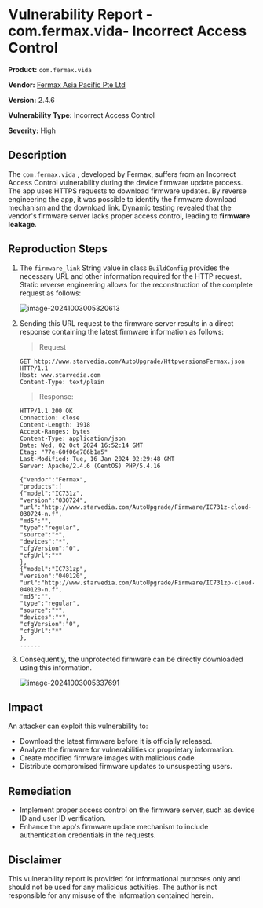 # Vulnerability Report - com.fermax.vida- Incorrect Access Control

**Product:** `com.fermax.vida` 

**Vendor:** [Fermax Asia Pacific Pte Ltd](https://www.fermax.com/)

**Version:** 2.4.6

**Vulnerability Type:** Incorrect Access Control

**Severity:** High

## Description

The `com.fermax.vida` , developed by Fermax, suffers from an Incorrect Access Control vulnerability during the device firmware update process. The app uses HTTPS requests to download firmware updates. By reverse engineering the app, it was possible to identify the firmware download mechanism and the download link. Dynamic testing revealed that the vendor's firmware server lacks proper access control, leading to **firmware leakage**.

## Reproduction Steps

1. The  `firmware_link` String value in class `BuildConfig` provides the necessary URL and other information required for the HTTP request. Static reverse engineering allows for the reconstruction of the complete request as follows:

   ![image-20241003005320613](https://s2.loli.net/2024/10/03/tIasinPFOu6rXT8.png)

2. Sending this URL request to the firmware server results in a direct response containing the latest firmware information as follows:

   > Request

   ```http
   GET http://www.starvedia.com/AutoUpgrade/HttpversionsFermax.json HTTP/1.1
   Host: www.starvedia.com
   Content-Type: text/plain
   ```

   > Response:

   ```http
   HTTP/1.1 200 OK
   Connection: close
   Content-Length: 1918
   Accept-Ranges: bytes
   Content-Type: application/json
   Date: Wed, 02 Oct 2024 16:52:14 GMT
   Etag: "77e-60f06e786b1a5"
   Last-Modified: Tue, 16 Jan 2024 02:29:48 GMT
   Server: Apache/2.4.6 (CentOS) PHP/5.4.16
   
   {"vendor":"Fermax",
   "products":[
   {"model":"IC731z",
   "version":"030724",
   "url":"http://www.starvedia.com/AutoUpgrade/Firmware/IC731z-cloud-030724-n.f",
   "md5":"",
   "type":"regular",
   "source":"*",
   "devices":"*",
   "cfgVersion":"0",
   "cfgUrl":"*"
   },
   {"model":"IC731zp",
   "version":"040120",
   "url":"http://www.starvedia.com/AutoUpgrade/Firmware/IC731zp-cloud-040120-n.f",
   "md5":"",
   "type":"regular",
   "source":"*",
   "devices":"*",
   "cfgVersion":"0",
   "cfgUrl":"*"
   },
   ......
   ```

3. Consequently, the unprotected firmware can be directly downloaded using this information.

   ![image-20241003005337691](https://s2.loli.net/2024/10/03/dIawgWJ2LmYrPxS.png)

   


## Impact

An attacker can exploit this vulnerability to:

* Download the latest firmware before it is officially released.
* Analyze the firmware for vulnerabilities or proprietary information.
* Create modified firmware images with malicious code.
* Distribute compromised firmware updates to unsuspecting users.

## Remediation

* Implement proper access control on the firmware server, such as device ID and user ID verification.
* Enhance the app's firmware update mechanism to include authentication credentials in the requests.


## Disclaimer

This vulnerability report is provided for informational purposes only and should not be used for any malicious activities. The author is not responsible for any misuse of the information contained herein.